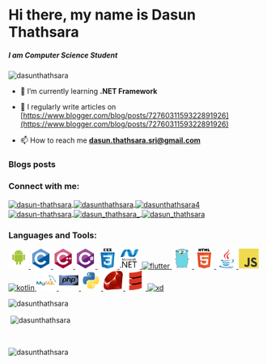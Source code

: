 <h1>Hi there, my name is Dasun Thathsara</h1>
<h5>I am Computer Science Student</h5>

<p align="left"> <img src="https://komarev.com/ghpvc/?username=dasunthathsara&label=Profile%20views&color=0e75b6&style=flat" alt="dasunthathsara" /> </p>

- 🌱 I’m currently learning **.NET Framework**

- 📝 I regularly write articles on [https://www.blogger.com/blog/posts/7276031159322891926](https://www.blogger.com/blog/posts/7276031159322891926)

- 📫 How to reach me **dasun.thathsara.sri@gmail.com**

### Blogs posts
<!-- BLOG-POST-LIST:START -->
<!-- BLOG-POST-LIST:END -->

<h3 align="left">Connect with me:</h3>
<p align="left">
  
  <a href="https://codepen.io/dasun-thathsara" target="blank">
    <img align="center" src="https://cdn.jsdelivr.net/npm/simple-icons@3.0.1/icons/codepen.svg" alt="dasun-thathsara" height="30" width="40" />
  </a>
  
  <a href="https://dev.to/dasunthathsara" target="blank">
    <img align="center" src="https://raw.githubusercontent.com/rahuldkjain/github-profile-readme-generator/master/src/images/icons/Social/devto.svg" alt="dasunthathsara"   height="30" width="40" />
  </a>
  
  <a href="https://twitter.com/dasunthathsara4" target="blank">
    <img align="center" src="https://cdn.jsdelivr.net/npm/simple-icons@3.0.1/icons/twitter.svg" alt="dasunthathsara4" height="30" width="40" />
  </a>
  
  <a href="https://linkedin.com/in/dasun-thathsara" target="blank">
    <img align="center" src="https://cdn.jsdelivr.net/npm/simple-icons@3.0.1/icons/linkedin.svg" height="30" width="40" alt="dasun-thathsara" />
  </a>
  
  <a href="https://instagram.com/dasun_thathsara_" target="blank">
    <img align="center" src="https://cdn.jsdelivr.net/npm/simple-icons@3.0.1/icons/instagram.svg" alt="dasun_thathsara_" height="30" width="40" />
  </a>
  
  <a href="https://www.hackerrank.com/dasun_thathsara" target="blank">
    <img align="center" src="https://cdn.jsdelivr.net/npm/simple-icons@3.0.1/icons/hackerrank.svg" alt="dasun_thathsara" height="30" width="40" />
  </a>
</p>

<h3 align="left">Languages and Tools:</h3>
<p align="left"> <a href="https://developer.android.com" target="_blank" rel="noreferrer"> <img src="https://raw.githubusercontent.com/devicons/devicon/master/icons/android/android-original-wordmark.svg" alt="android" width="40" height="40"/> </a> <a href="https://www.cprogramming.com/" target="_blank" rel="noreferrer"> <img src="https://raw.githubusercontent.com/devicons/devicon/master/icons/c/c-original.svg" alt="c" width="40" height="40"/> </a> <a href="https://www.w3schools.com/cpp/" target="_blank" rel="noreferrer"> <img src="https://raw.githubusercontent.com/devicons/devicon/master/icons/cplusplus/cplusplus-original.svg" alt="cplusplus" width="40" height="40"/> </a> <a href="https://www.w3schools.com/cs/" target="_blank" rel="noreferrer"> <img src="https://raw.githubusercontent.com/devicons/devicon/master/icons/csharp/csharp-original.svg" alt="csharp" width="40" height="40"/> </a> <a href="https://www.w3schools.com/css/" target="_blank" rel="noreferrer"> <img src="https://raw.githubusercontent.com/devicons/devicon/master/icons/css3/css3-original-wordmark.svg" alt="css3" width="40" height="40"/> </a> <a href="https://dotnet.microsoft.com/" target="_blank" rel="noreferrer"> <img src="https://raw.githubusercontent.com/devicons/devicon/master/icons/dot-net/dot-net-original-wordmark.svg" alt="dotnet" width="40" height="40"/> </a> <a href="https://flutter.dev" target="_blank" rel="noreferrer"> <img src="https://www.vectorlogo.zone/logos/flutterio/flutterio-icon.svg" alt="flutter" width="40" height="40"/> </a> <a href="https://golang.org" target="_blank" rel="noreferrer"> <img src="https://raw.githubusercontent.com/devicons/devicon/master/icons/go/go-original.svg" alt="go" width="40" height="40"/> </a> <a href="https://www.w3.org/html/" target="_blank" rel="noreferrer"> <img src="https://raw.githubusercontent.com/devicons/devicon/master/icons/html5/html5-original-wordmark.svg" alt="html5" width="40" height="40"/> </a> <a href="https://www.java.com" target="_blank" rel="noreferrer"> <img src="https://raw.githubusercontent.com/devicons/devicon/master/icons/java/java-original.svg" alt="java" width="40" height="40"/> </a> <a href="https://developer.mozilla.org/en-US/docs/Web/JavaScript" target="_blank" rel="noreferrer"> <img src="https://raw.githubusercontent.com/devicons/devicon/master/icons/javascript/javascript-original.svg" alt="javascript" width="40" height="40"/> </a> <a href="https://kotlinlang.org" target="_blank" rel="noreferrer"> <img src="https://www.vectorlogo.zone/logos/kotlinlang/kotlinlang-icon.svg" alt="kotlin" width="40" height="40"/> </a> <a href="https://www.mysql.com/" target="_blank" rel="noreferrer"> <img src="https://raw.githubusercontent.com/devicons/devicon/master/icons/mysql/mysql-original-wordmark.svg" alt="mysql" width="40" height="40"/> </a> <a href="https://www.php.net" target="_blank" rel="noreferrer"> <img src="https://raw.githubusercontent.com/devicons/devicon/master/icons/php/php-original.svg" alt="php" width="40" height="40"/> </a> <a href="https://www.python.org" target="_blank" rel="noreferrer"> <img src="https://raw.githubusercontent.com/devicons/devicon/master/icons/python/python-original.svg" alt="python" width="40" height="40"/> </a> <a href="https://www.ruby-lang.org/en/" target="_blank" rel="noreferrer"> <img src="https://raw.githubusercontent.com/devicons/devicon/master/icons/ruby/ruby-original.svg" alt="ruby" width="40" height="40"/> </a> <a href="https://www.scala-lang.org" target="_blank" rel="noreferrer"> <img src="https://raw.githubusercontent.com/devicons/devicon/master/icons/scala/scala-original.svg" alt="scala" width="40" height="40"/> </a> <a href="https://www.adobe.com/products/xd.html" target="_blank" rel="noreferrer"> <img src="https://cdn.worldvectorlogo.com/logos/adobe-xd.svg" alt="xd" width="40" height="40"/> </a> </p>

<p><img align="left" src="https://github-readme-stats.vercel.app/api/top-langs?username=dasunthathsara&show_icons=true&locale=en&layout=compact" alt="dasunthathsara" /></p>
<br />
<p>&nbsp;<img align="center" src="https://github-readme-stats.vercel.app/api?username=dasunthathsara&show_icons=true&locale=en" alt="dasunthathsara" /></p>
<br />
<p><img align="center" src="https://github-readme-streak-stats.herokuapp.com/?user=dasunthathsara&" alt="dasunthathsara" /></p>
